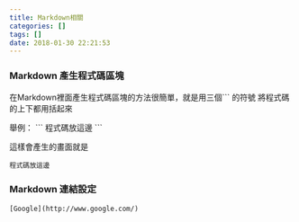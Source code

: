 ```yaml
---
title: Markdown相關
categories: []
tags: []
date: 2018-01-30 22:21:53
---
```


### Markdown 產生程式碼區塊
在Markdown裡面產生程式碼區塊的方法很簡單，就是用三個\`\`\` 的符號
將程式碼的上下都用括起來

舉例：
 \`\`\`
程式碼放這邊
 \`\`\`

這樣會產生的畫面就是
```
程式碼放這邊
```
### Markdown 連結設定

```
[Google](http://www.google.com/)
```